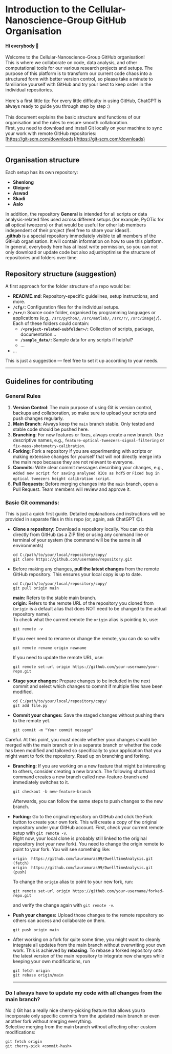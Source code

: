 # Introduction to the Cellular-Nanoscience-Group GitHub Organisation
#### Hi everybody 👋
Welcome to the Cellular-Nanoscience-Group GitHub organisation! 
<br>This is where we collaborate on code, data analysis, and other computational tools for our various research projects and setups.
The purpose of this platform is to transform our current code chaos into a structured form with better version control, 
so please take a minute to familiarise yourself with GitHub and try your best to keep order in the individual repositories.
<br><br>Here's a first little tip: For every little difficulty in using GitHub, ChatGPT is always ready to guide you through step by step :)
<br><br>This document explains the basic structure and functions of our organisation and the rules to ensure smooth collaboration. 
<br>First, you need to download and install Git locally on your machine to sync your work with remote GitHub repositories: 
<br>[https://git-scm.com/downloads](https://git-scm.com/downloads)

---

## Organisation structure 
Each setup has its own repository: 
- **Shenlong** 
- **Gleipnir** 
- **Aswad** 
- **Skadi**
- **Aalo**

In addition, the repository **General** is intended for all scripts or data analysis-related files used across different setups (for example, PyOTic for all optical tweezers)
or that would be useful for other lab members independent of their project (feel free to share your ideas!).
<br>**.github** is a special repository immediately visible to all members of the GitHub organisation. It will contain information on how to use this platform.
<br>In general, everybody here has at least write permission, so you can not only download or update code but also adjust/optimise the structure of repositories and folders over time.

## Repository structure (suggestion)
A first approach for the folder structure of a repo would be:
- **README.md**: Repository-specific guidelines, setup instructions, and more.
- **`/cfg/`:** Configuration files for the individual setups.
- **`/src/`:** Source code folder, organised by programming languages or applications (e.g., `/src/python/`, `/src/matlab/`, `/src/r/`, `/src/imagej/`).
  <br>Each of these folders could contain:
  - **`/<project-related-subfolder>/`:** Collection of scripts, package, documentation...
  - **`/sample_data/`:** Sample data for any scripts if helpful?
  - ...
- ...

This is just a suggestion — feel free to set it up according to your needs. 

---
## Guidelines for contributing
### General Rules
1. **Version Control**: The main purpose of using Git is version control, backups and collaboration, so make sure to upload your scripts and push changes regularly.
2. **Main Branch**: Always keep the `main` branch stable. Only tested and stable code should be pushed here.
3. **Branching**: For new features or fixes, always create a new branch. Use descriptive names, e.g., `feature-optical-tweezers-signal-filtering` or `fix-mass-photometry-calibration`.
4. **Forking**: Fork a repository if you are experimenting with scripts or making extensive changes for yourself that will not directly merge into the main repo because they are not relevant to everyone.
5. **Commits**: Write clear commit messages describing your changes, e.g., `Added new script for saving analysed RIOs as hdf5` or `Fixed bug in optical tweezers height calibration script`.
6. **Pull Requests**: Before merging changes into the `main` branch, open a Pull Request. Team members will review and approve it.

### Basic Git commands:
This is just a quick first guide. Detailed explanations and instructions will be provided in separate files in this repo (or, again, ask ChatGPT 😉).

- **Clone a repository**: Download a repository locally. You can do this directly from GitHub (as a ZIP file) or using any command line or terminal of your system (the command will be the same in all environments)
  ```
  cd C:/path/to/your/local/repository/copy/
  git clone https://github.com/username/repository.git
  ```
- Before making any changes, **pull the latest changes** from the remote GitHub repository. This ensures your local copy is up to date.
  ```
  cd C:/path/to/your/local/repository/copy/
  git pull origin main
  ```
  **main:** Refers to the stable main branch.
  <br>**origin:** Refers to the remote URL of the repository you cloned from (`origin` is a default alias that does NOT need to be changed to the actual repository  name).
  <br>To check what the current remote the `origin` alias is pointing to, use:
  ```
  git remote -v
  ```
  If you ever need to rename or change the remote, you can do so with:
  ```
  git remote rename origin newname
  ```
  If you need to update the remote URL, use:

  ```
  git remote set-url origin https://github.com/your-username/your-repo.git
  ```
- **Stage your changes:** Prepare changes to be included in the next commit and select which changes to commit if multiple files have been modified.
  ```
  cd C:/path/to/your/local/repository/copy/
  git add file.py
  ```
- **Commit your changes:** Save the staged changes without pushing them to the remote yet.
  ```
  git commit -m "Your commit message"
  ```
Careful. At this point, you must decide whether your changes should be merged with the main branch or in a separate branch or whether the code has been modified and tailored so specifically to your application that you might want to fork the repository. Read up on branching and forking.

- **Branching:** If you are working on a new feature that might be interesting to others, consider creating a new branch. The following shorthand command creates a new branch called new-feature-branch and immediately switches to it.

  ```
  git checkout -b new-feature-branch
  ```
  Afterwards, you can follow the same steps to push changes to the new branch. 
- **Forking:** Go to the original repository on GitHub and click the Fork button to create your own fork. This will create a copy of the original repository under your GitHub account. First, check your current remote setup with `git remote -v`.
  <br>Right now, your local clone is probably still linked to the original repository (not your new fork). You need to change the origin remote to point to your fork. You will see something like:
  ```
  origin  https://github.com/lauramuras99/DwellTimeAnalysis.git (fetch)
  origin  https://github.com/lauramuras99/DwellTimeAnalysis.git (push)
  ```
  To change the `origin` alias to point to your new fork, run:
  ```
  git remote set-url origin https://github.com/your-username/forked-repo.git
  ```
  and verify the change again with `git remote -v`.

- **Push your changes:** Upload those changes to the remote repository so others can access and collaborate on them.
  ```
  git push origin main
  ```
- After working on a fork for quite some time, you might want to cleanly integrate all updates from the main branch without overwriting your own work. This is achieved by **rebasing**.
  To rebase a forked repository onto the latest version of the main repository to integrate new changes while keeping your own modifications, run 
  ```
  git fetch origin
  git rebase origin/main
  ```
  
  ---

### Do I always have to update my code with all changes from the main branch?
No :) Git has a really nice cherry-picking feature that allows you to incorporate only specific commits from the updated main branch or even another fork without merging everything.
<br>Selective merging from the main branch without affecting other custom modifications:
```
git fetch origin
git cherry-pick <commit-hash>
  ```
  
